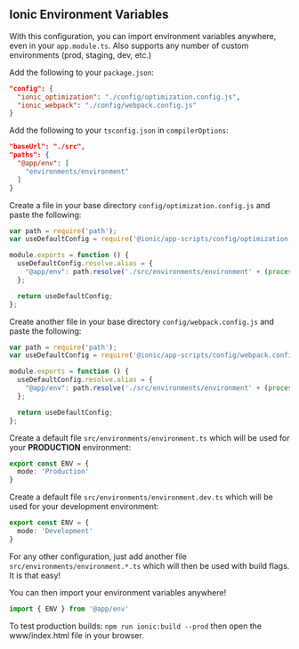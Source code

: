 ## Ionic Environment Variables

With this configuration, you can import environment variables anywhere, even in your `app.module.ts`.
Also supports any number of custom environments (prod, staging, dev, etc.)


Add the following to your `package.json`:
```json
"config": {
  "ionic_optimization": "./config/optimization.config.js",
  "ionic_webpack": "./config/webpack.config.js"
}
```

Add the following to your `tsconfig.json` in `compilerOptions`:
```json
"baseUrl": "./src",
"paths": {
  "@app/env": [
    "environments/environment"
  ]
}
```

Create a file in your base directory `config/optimization.config.js` and paste the following:
```javascript
var path = require('path');
var useDefaultConfig = require('@ionic/app-scripts/config/optimization.config.js');

module.exports = function () {
  useDefaultConfig.resolve.alias = {
    "@app/env": path.resolve('./src/environments/environment' + (process.env.IONIC_ENV === 'prod' ? '' : '.' + process.env.IONIC_ENV) + '.ts')
  };

  return useDefaultConfig;
};
```

Create another file in your base directory `config/webpack.config.js` and paste the following:
```javascript
var path = require('path');
var useDefaultConfig = require('@ionic/app-scripts/config/webpack.config.js');

module.exports = function () {
  useDefaultConfig.resolve.alias = {
    "@app/env": path.resolve('./src/environments/environment' + (process.env.IONIC_ENV === 'prod' ? '' : '.' + process.env.IONIC_ENV) + '.ts')
  };

  return useDefaultConfig;
};
```

Create a default file `src/environments/environment.ts` which will be used for your **PRODUCTION** environment:
```typescript
export const ENV = {
  mode: 'Production'
}
```

Create a default file `src/environments/environment.dev.ts` which will be used for your development environment:
```typescript
export const ENV = {
  mode: 'Development'
}
```
For any other configuration, just add another file `src/environments/environment.*.ts` which will then be used with build flags. It is that easy!

You can then import your environment variables anywhere!
```typescript
import { ENV } from '@app/env'
```

To test production builds: `npm run ionic:build --prod` then open the www/index.html file in your browser.